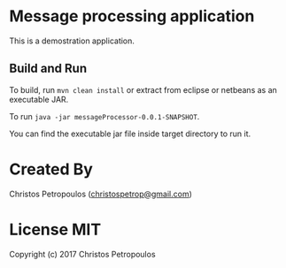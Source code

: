 # Message processing application

This is a demostration application.

## Build and Run

To build, run `mvn clean install` or extract from eclipse or netbeans as an executable JAR.

To run  `java -jar messageProcessor-0.0.1-SNAPSHOT`. 

You can find the executable jar file inside target directory to run it. 

# Created By
Christos Petropoulos (christospetrop@gmail.com)

# License MIT
Copyright (c) 2017 Christos Petropoulos 
